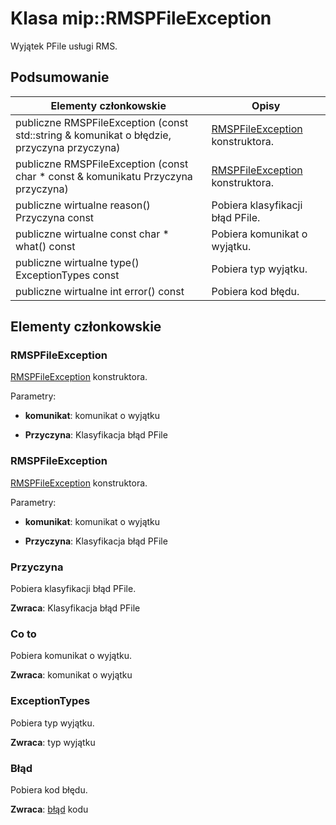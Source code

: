 # <a name="class-miprmspfileexception"></a>Klasa mip::RMSPFileException 
Wyjątek PFile usługi RMS.
  
## <a name="summary"></a>Podsumowanie
 Elementy członkowskie                        | Opisy                                
--------------------------------|---------------------------------------------
 publiczne RMSPFileException (const std::string & komunikat o błędzie, przyczyna przyczyna)  |  [RMSPFileException](class_mip_rmspfileexception.md) konstruktora.
 publiczne RMSPFileException (const char * const & komunikatu Przyczyna przyczyna)  |  [RMSPFileException](class_mip_rmspfileexception.md) konstruktora.
 publiczne wirtualne reason() Przyczyna const  |  Pobiera klasyfikacji błąd PFile.
 publiczne wirtualne const char * what() const  |  Pobiera komunikat o wyjątku.
 publiczne wirtualne type() ExceptionTypes const  |  Pobiera typ wyjątku.
 publiczne wirtualne int error() const  |  Pobiera kod błędu.
  
## <a name="members"></a>Elementy członkowskie
  
### <a name="rmspfileexception"></a>RMSPFileException
[RMSPFileException](class_mip_rmspfileexception.md) konstruktora.

Parametry:  
* **komunikat**: komunikat o wyjątku 


* **Przyczyna**: Klasyfikacja błąd PFile


  
### <a name="rmspfileexception"></a>RMSPFileException
[RMSPFileException](class_mip_rmspfileexception.md) konstruktora.

Parametry:  
* **komunikat**: komunikat o wyjątku 


* **Przyczyna**: Klasyfikacja błąd PFile


  
### <a name="reason"></a>Przyczyna
Pobiera klasyfikacji błąd PFile.

  
**Zwraca**: Klasyfikacja błąd PFile
  
### <a name="what"></a>Co to
Pobiera komunikat o wyjątku.

  
**Zwraca**: komunikat o wyjątku
  
### <a name="exceptiontypes"></a>ExceptionTypes
Pobiera typ wyjątku.

  
**Zwraca**: typ wyjątku
  
### <a name="error"></a>Błąd
Pobiera kod błędu.

  
**Zwraca**: [błąd](class_mip_error.md) kodu